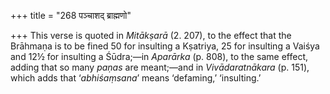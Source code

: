 +++
title = "268 पञ्चाशद् ब्राह्मणो"

+++
This verse is quoted in *Mitākṣarā* (2. 207), to the effect that the
Brāhmaṇa is to be fined 50 for insulting a Kṣatriya, 25 for insulting a
Vaiśya and 12½ for insulting a Śūdra;—in *Aparārka* (p. 808), to the
same effect, adding that so many *paṇas* are meant;—and in
*Vivādaratnākara* (p. 151), which adds that ‘*abhiśaṃsana*’ means
‘defaming,’ ‘insulting.’


